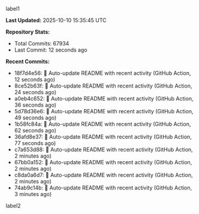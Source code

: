 
label1 
<!-- ACTIVITY_START -->
**Last Updated:** 2025-10-10 15:35:45 UTC

**Repository Stats:**
- Total Commits: 67934
- Last Commit: 12 seconds ago

**Recent Commits:**
- 18f7d4e56: 🤖 Auto-update README with recent activity (GitHub Action, 12 seconds ago)
- 8ce52b63f: 🤖 Auto-update README with recent activity (GitHub Action, 24 seconds ago)
- a0eb4c652: 🤖 Auto-update README with recent activity (GitHub Action, 36 seconds ago)
- 5d78d36e6: 🤖 Auto-update README with recent activity (GitHub Action, 49 seconds ago)
- 1b58fc84a: 🤖 Auto-update README with recent activity (GitHub Action, 62 seconds ago)
- 36afd8e37: 🤖 Auto-update README with recent activity (GitHub Action, 77 seconds ago)
- c7a653d88: 🤖 Auto-update README with recent activity (GitHub Action, 2 minutes ago)
- 67bb0a152: 🤖 Auto-update README with recent activity (GitHub Action, 2 minutes ago)
- c8da0a6d7: 🤖 Auto-update README with recent activity (GitHub Action, 2 minutes ago)
- 74ab9c14b: 🤖 Auto-update README with recent activity (GitHub Action, 3 minutes ago)
<!-- ACTIVITY_END -->

label2

